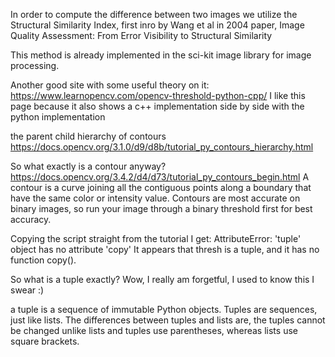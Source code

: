 In order to compute the difference between two images we utilize the Structural Similarity Index, first inro by Wang et al in 2004 paper, Image Quality Assessment: From Error Visibility to Structural Similarity

This method is already implemented in the sci-kit image library for image processing.

Another good site with some useful theory on it: 
https://www.learnopencv.com/opencv-threshold-python-cpp/
I like this page because it also shows a c++ implementation side by side with the python implementation

the parent child hierarchy of contours
https://docs.opencv.org/3.1.0/d9/d8b/tutorial_py_contours_hierarchy.html

So what exactly is a contour anyway?
https://docs.opencv.org/3.4.2/d4/d73/tutorial_py_contours_begin.html
A contour is a curve joining all the contiguous points along a boundary that have the same color or intensity value. Contours are most accurate on binary images, so run your image through a binary threshold first for best accuracy.

Copying the script straight from the tutorial I get:
AttributeError: 'tuple' object has no attribute 'copy'
It appears that thresh is a tuple, and it has no function copy().

So what is a tuple exactly? Wow, I really am forgetful, I used to know this I swear :)

a tuple is a sequence of immutable Python objects. Tuples are sequences, just like lists. The differences between tuples and lists are, the tuples cannot be changed unlike lists and tuples use parentheses, whereas lists use square brackets. 

